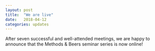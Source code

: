 ```yaml
---
layout: post
title:  "We are live"
date:   2018-04-12
categories: updates
---
```


After seven successful and well-attended meetings, we are happy to announce that the Methods &amp; Beers seminar series is now online!
